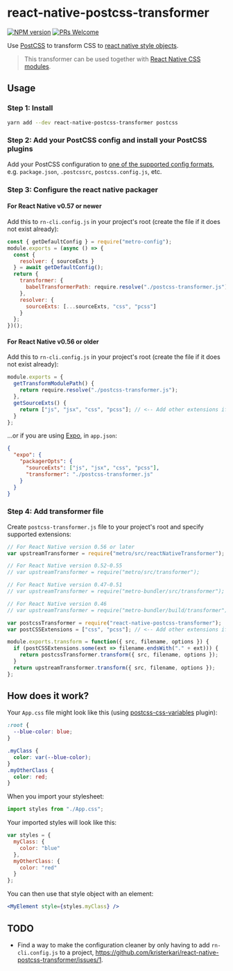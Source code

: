 # react-native-postcss-transformer

[![NPM version](http://img.shields.io/npm/v/react-native-postcss-transformer.svg)](https://www.npmjs.org/package/react-native-postcss-transformer)
[![PRs Welcome](https://img.shields.io/badge/PRs-welcome-brightgreen.svg)](https://egghead.io/courses/how-to-contribute-to-an-open-source-project-on-github)

Use [PostCSS](https://github.com/postcss/postcss) to transform CSS to [react native style objects](https://facebook.github.io/react-native/docs/style.html).

> This transformer can be used together with [React Native CSS modules](https://github.com/kristerkari/react-native-css-modules).

## Usage

### Step 1: Install

```sh
yarn add --dev react-native-postcss-transformer postcss
```

### Step 2: Add your PostCSS config and install your PostCSS plugins

Add your PostCSS configuration to [one of the supported config formats](https://github.com/michael-ciniawsky/postcss-load-config), e.g. `package.json`, `.postcssrc`, `postcss.config.js`, etc.

### Step 3: Configure the react native packager

#### For React Native v0.57 or newer

Add this to `rn-cli.config.js` in your project's root (create the file if it does not exist already):

```js
const { getDefaultConfig } = require("metro-config");
module.exports = (async () => {
  const {
    resolver: { sourceExts }
  } = await getDefaultConfig();
  return {
    transformer: {
      babelTransformerPath: require.resolve("./postcss-transformer.js")
    },
    resolver: {
      sourceExts: [...sourceExts, "css", "pcss"]
    }
  };
})();
```

#### For React Native v0.56 or older

Add this to `rn-cli.config.js` in your project's root (create the file if it does not exist already):

```js
module.exports = {
  getTransformModulePath() {
    return require.resolve("./postcss-transformer.js");
  },
  getSourceExts() {
    return ["js", "jsx", "css", "pcss"]; // <-- Add other extensions if needed.
  }
};
```

...or if you are using [Expo](https://expo.io/), in `app.json`:

```json
{
  "expo": {
    "packagerOpts": {
      "sourceExts": ["js", "jsx", "css", "pcss"],
      "transformer": "./postcss-transformer.js"
    }
  }
}
```

### Step 4: Add transformer file

Create `postcss-transformer.js` file to your project's root and specify supported extensions:

```js
// For React Native version 0.56 or later
var upstreamTransformer = require("metro/src/reactNativeTransformer");

// For React Native version 0.52-0.55
// var upstreamTransformer = require("metro/src/transformer");

// For React Native version 0.47-0.51
// var upstreamTransformer = require("metro-bundler/src/transformer");

// For React Native version 0.46
// var upstreamTransformer = require("metro-bundler/build/transformer");

var postcssTransformer = require("react-native-postcss-transformer");
var postCSSExtensions = ["css", "pcss"]; // <-- Add other extensions if needed.

module.exports.transform = function({ src, filename, options }) {
  if (postCSSExtensions.some(ext => filename.endsWith("." + ext))) {
    return postcssTransformer.transform({ src, filename, options });
  }
  return upstreamTransformer.transform({ src, filename, options });
};
```

## How does it work?

Your `App.css` file might look like this (using [postcss-css-variables](https://github.com/MadLittleMods/postcss-css-variables) plugin):

```css
:root {
  --blue-color: blue;
}

.myClass {
  color: var(--blue-color);
}
.myOtherClass {
  color: red;
}
```

When you import your stylesheet:

```js
import styles from "./App.css";
```

Your imported styles will look like this:

```js
var styles = {
  myClass: {
    color: "blue"
  },
  myOtherClass: {
    color: "red"
  }
};
```

You can then use that style object with an element:

```jsx
<MyElement style={styles.myClass} />
```

## TODO

- Find a way to make the configuration cleaner by only having to add `rn-cli.config.js` to a project, https://github.com/kristerkari/react-native-postcss-transformer/issues/1.
